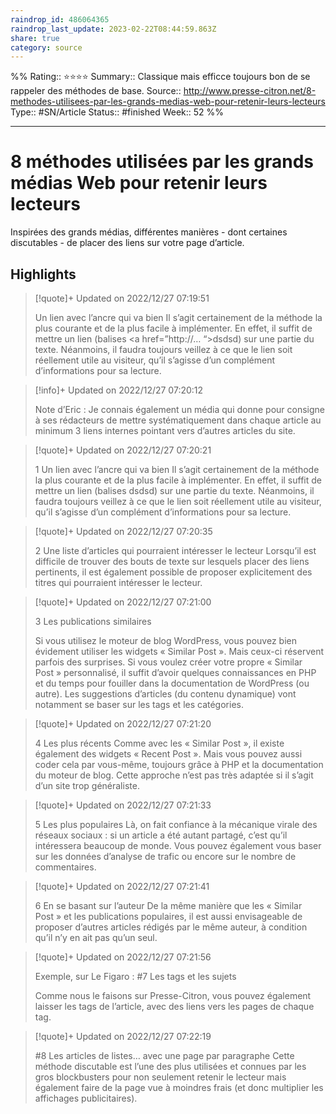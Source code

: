 ```yaml
---
raindrop_id: 486064365
raindrop_last_update: 2023-02-22T08:44:59.863Z
share: true
category: source
---
```

%%
Rating:: ⭐⭐⭐⭐
Summary:: Classique mais efficce toujours bon de se rappeler des méthodes de base.
Source:: http://www.presse-citron.net/8-methodes-utilisees-par-les-grands-medias-web-pour-retenir-leurs-lecteurs
Type:: #SN/Article 
Status:: #finished 
Week:: 52
%%
***
# 8 méthodes utilisées par les grands médias Web pour retenir leurs lecteurs

Inspirées des grands médias, différentes manières - dont certaines discutables - de placer des liens sur votre page d’article.

## Highlights


> [!quote]+ Updated on 2022/12/27 07:19:51
>
> Un lien avec l’ancre qui va bien Il s’agit certainement de la méthode la plus courante et de la plus facile à implémenter. En effet, il suffit de mettre un lien (balises <a href=”http://… “>dsdsd</a>) sur une partie du texte. Néanmoins, il faudra toujours veillez à ce que le lien soit réellement utile au visiteur, qu’il s’agisse d’un complément d’informations pour sa lecture.

> [!info]+ Updated on 2022/12/27 07:20:12
>
> Note d’Eric : Je connais également un média qui donne pour consigne à ses rédacteurs de mettre systématiquement dans chaque article au minimum 3 liens internes pointant vers d’autres articles du site.

> [!quote]+ Updated on 2022/12/27 07:20:21
>
> 1 Un lien avec l’ancre qui va bien Il s’agit certainement de la méthode la plus courante et de la plus facile à implémenter. En effet, il suffit de mettre un lien (balises dsdsd) sur une partie du texte. Néanmoins, il faudra toujours veillez à ce que le lien soit réellement utile au visiteur, qu’il s’agisse d’un complément d’informations pour sa lecture.

> [!quote]+ Updated on 2022/12/27 07:20:35
>
> 2 Une liste d’articles qui pourraient intéresser le lecteur Lorsqu’il est difficile de trouver des bouts de texte sur lesquels placer des liens pertinents, il est également possible de proposer explicitement des titres qui pourraient intéresser le lecteur.

> [!quote]+ Updated on 2022/12/27 07:21:00
>
> 3 Les publications similaires 
>
>Si vous utilisez le moteur de blog WordPress, vous pouvez bien évidement utiliser les widgets « Similar Post ». Mais ceux-ci réservent parfois des surprises. Si vous voulez créer votre propre « Similar Post » personnalisé, il suffit d’avoir quelques connaissances en PHP et du temps pour fouiller dans la documentation de WordPress (ou autre). Les suggestions d’articles (du contenu dynamique) vont notamment se baser sur les tags et les catégories.

> [!quote]+ Updated on 2022/12/27 07:21:20
>
> 4 Les plus récents Comme avec les « Similar Post », il existe également des widgets « Recent Post ». Mais vous pouvez aussi coder cela par vous-même, toujours grâce à PHP et la documentation du moteur de blog. Cette approche n’est pas très adaptée si il s’agit d’un site trop généraliste.

> [!quote]+ Updated on 2022/12/27 07:21:33
>
> 5 Les plus populaires Là, on fait confiance à la mécanique virale des réseaux sociaux : si un article a été autant partagé, c’est qu’il intéressera beaucoup de monde. Vous pouvez également vous baser sur les données d’analyse de trafic ou encore sur le nombre de commentaires.

> [!quote]+ Updated on 2022/12/27 07:21:41
>
> 6 En se basant sur l’auteur De la même manière que les « Similar Post » et les publications populaires, il est aussi envisageable de proposer d’autres articles rédigés par le même auteur, à condition qu’il n’y en ait pas qu’un seul.

> [!quote]+ Updated on 2022/12/27 07:21:56
>
> Exemple, sur Le Figaro : #7 Les tags et les sujets 
>
>Comme nous le faisons sur Presse-Citron, vous pouvez également laisser les tags de l’article, avec des liens vers les pages de chaque tag.

> [!quote]+ Updated on 2022/12/27 07:22:19
>
> #8 Les articles de listes… avec une page par paragraphe Cette méthode discutable est l’une des plus utilisées et connues par les gros blockbusters pour non seulement retenir le lecteur mais également faire de la page vue à moindres frais (et donc multiplier les affichages publicitaires).
